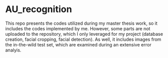 # AU_recognition
This repo presents the codes utilized during my master thesis work, so it includes the codes implemented by me. However, some parts are not uploaded to the repository, which I only leveraged for my project (database creation, facial cropping, facial detection). As well, it includes images from the in-the-wild test set, which are examined during an extensive error analyis.
